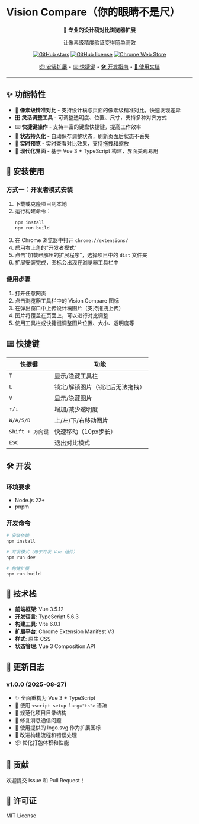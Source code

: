 # Vision Compare（你的眼睛不是尺）

<div align="center">

🎯 **专业的设计稿对比浏览器扩展**

让像素级精度验证变得简单高效

[![GitHub stars](https://img.shields.io/github/stars/your-username/vision-compare?style=flat-square)](https://github.com/your-username/vision-compare/stargazers)
[![GitHub license](https://img.shields.io/github/license/your-username/vision-compare?style=flat-square)](https://github.com/your-username/vision-compare/blob/main/LICENSE)
[![Chrome Web Store](https://img.shields.io/badge/Chrome-Web%20Store-blue?style=flat-square)](https://chrome.google.com/webstore)

[📦 安装扩展](#-安装使用) • [⌨️ 快捷键](#️-快捷键指南) • [🛠️ 开发指南](#️-开发指南) • [📖 使用文档](#-使用说明)

</div>

---

## ✨ 功能特性

- 🎯 **像素级精准对比** - 支持设计稿与页面的像素级精准对比，快速发现差异
- 🎛️ **灵活调整工具** - 可调整透明度、位置、尺寸，支持多种对齐方式
- ⌨️ **快捷键操作** - 支持丰富的键盘快捷键，提高工作效率
- 💾 **状态持久化** - 自动保存调整状态，刷新页面后状态不丢失
- 🔄 **实时预览** - 实时查看对比效果，支持拖拽和缩放
- 🎨 **现代化界面** - 基于 Vue 3 + TypeScript 构建，界面美观易用

## 🚀 安装使用

### 方式一：开发者模式安装

1. 下载或克隆项目到本地
2. 运行构建命令：
   ```bash
   npm install
   npm run build
   ```
3. 在 Chrome 浏览器中打开 `chrome://extensions/`
4. 启用右上角的"开发者模式"
5. 点击"加载已解压的扩展程序"，选择项目中的 `dist` 文件夹
6. 扩展安装完成，图标会出现在浏览器工具栏中

### 使用步骤

1. 打开任意网页
2. 点击浏览器工具栏中的 Vision Compare 图标
3. 在弹出窗口中上传设计稿图片（支持拖拽上传）
4. 图片将覆盖在页面上，可以进行对比调整
5. 使用工具栏或快捷键调整图片位置、大小、透明度等

## ⌨️ 快捷键

| 快捷键 | 功能 |
|--------|------|
| `T` | 显示/隐藏工具栏 |
| `L` | 锁定/解锁图片（锁定后无法拖拽） |
| `V` | 显示/隐藏图片 |
| `↑/↓` | 增加/减少透明度 |
| `W/A/S/D` | 上/左/下/右移动图片 |
| `Shift + 方向键` | 快速移动（10px步长） |
| `ESC` | 退出对比模式 |

## 🛠️ 开发

### 环境要求

- Node.js 22+
- pnpm

### 开发命令

```bash
# 安装依赖
npm install

# 开发模式（用于开发 Vue 组件）
npm run dev

# 构建扩展
npm run build
```

## 🔧 技术栈

- **前端框架**: Vue 3.5.12
- **开发语言**: TypeScript 5.6.3
- **构建工具**: Vite 6.0.1
- **扩展平台**: Chrome Extension Manifest V3
- **样式**: 原生 CSS
- **状态管理**: Vue 3 Composition API

## 📝 更新日志

### v1.0.0 (2025-08-27)

- ✨ 全面重构为 Vue 3 + TypeScript
- 🎨 使用 `<script setup lang="ts">` 语法
- 📁 规范化项目目录结构
- 🔧 修复消息通信问题
- 🎯 使用提供的 logo.svg 作为扩展图标
- 🚀 改进构建流程和错误处理
- 📦 优化打包体积和性能

## 🤝 贡献

欢迎提交 Issue 和 Pull Request！

## 📄 许可证

MIT License
